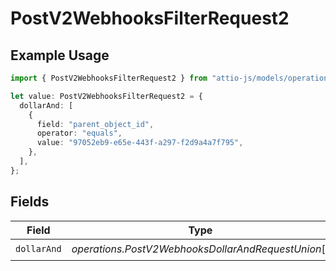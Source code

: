# PostV2WebhooksFilterRequest2

## Example Usage

```typescript
import { PostV2WebhooksFilterRequest2 } from "attio-js/models/operations/postv2webhooks.js";

let value: PostV2WebhooksFilterRequest2 = {
  dollarAnd: [
    {
      field: "parent_object_id",
      operator: "equals",
      value: "97052eb9-e65e-443f-a297-f2d9a4a7f795",
    },
  ],
};
```

## Fields

| Field                                              | Type                                               | Required                                           | Description                                        |
| -------------------------------------------------- | -------------------------------------------------- | -------------------------------------------------- | -------------------------------------------------- |
| `dollarAnd`                                        | *operations.PostV2WebhooksDollarAndRequestUnion*[] | :heavy_check_mark:                                 | N/A                                                |